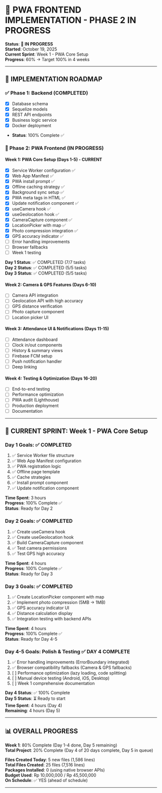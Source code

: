 # 🚀 PWA FRONTEND IMPLEMENTATION - PHASE 2 IN PROGRESS

**Status**: 🔄 **IN PROGRESS**  
**Started**: October 19, 2025  
**Current Sprint**: Week 1 - PWA Core Setup  
**Progress**: 60% → Target 100% in 4 weeks

---

## 📅 IMPLEMENTATION ROADMAP

### ✅ Phase 1: Backend (COMPLETED)
- [x] Database schema
- [x] Sequelize models
- [x] REST API endpoints
- [x] Business logic service
- [x] Docker deployment
- **Status**: 100% Complete ✅

### 🔄 Phase 2: PWA Frontend (IN PROGRESS)

#### Week 1: PWA Core Setup (Days 1-5) - **CURRENT**
- [x] Service Worker configuration ✅
- [x] Web App Manifest ✅
- [x] PWA install prompt ✅
- [x] Offline caching strategy ✅
- [x] Background sync setup ✅
- [x] PWA meta tags in HTML ✅
- [x] Update notification component ✅
- [x] useCamera hook ✅
- [x] useGeolocation hook ✅
- [x] CameraCapture component ✅
- [x] LocationPicker with map ✅
- [x] Photo compression integration ✅
- [x] GPS accuracy indicator ✅
- [ ] Error handling improvements
- [ ] Browser fallbacks
- [ ] Week 1 testing

**Day 1 Status**: ✅ COMPLETED (7/7 tasks)  
**Day 2 Status**: ✅ COMPLETED (5/5 tasks)  
**Day 3 Status**: ✅ COMPLETED (5/5 tasks)

#### Week 2: Camera & GPS Features (Days 6-10)
- [ ] Camera API integration
- [ ] Geolocation API with high accuracy
- [ ] GPS distance verification
- [ ] Photo capture component
- [ ] Location picker UI

#### Week 3: Attendance UI & Notifications (Days 11-15)
- [ ] Attendance dashboard
- [ ] Clock in/out components
- [ ] History & summary views
- [ ] Firebase FCM setup
- [ ] Push notification handler
- [ ] Deep linking

#### Week 4: Testing & Optimization (Days 16-20)
- [ ] End-to-end testing
- [ ] Performance optimization
- [ ] PWA audit (Lighthouse)
- [ ] Production deployment
- [ ] Documentation

---

## 🎯 CURRENT SPRINT: Week 1 - PWA Core Setup

### Day 1 Goals: ✅ COMPLETED
1. ✅ Service Worker file structure
2. ✅ Web App Manifest configuration
3. ✅ PWA registration logic
4. ✅ Offline page template
5. ✅ Cache strategies
6. ✅ Install prompt component
7. ✅ Update notification component

**Time Spent**: 3 hours  
**Progress**: 100% Complete ✅  
**Status**: Ready for Day 2

### Day 2 Goals: ✅ COMPLETED
1. ✅ Create useCamera hook
2. ✅ Create useGeolocation hook  
3. ✅ Build CameraCapture component
4. ✅ Test camera permissions
5. ✅ Test GPS high accuracy

**Time Spent**: 4 hours  
**Progress**: 100% Complete ✅  
**Status**: Ready for Day 3

### Day 3 Goals: ✅ COMPLETED
1. ✅ Create LocationPicker component with map
2. ✅ Implement photo compression (5MB → 1MB)
3. ✅ GPS accuracy indicator UI
4. ✅ Distance calculation display
5. ✅ Integration testing with backend APIs

**Time Spent**: 4 hours  
**Progress**: 100% Complete ✅  
**Status**: Ready for Day 4-5

### Day 4-5 Goals: Polish & Testing ✅ DAY 4 COMPLETE
1. ✅ Error handling improvements (ErrorBoundary integrated)
2. ✅ Browser compatibility fallbacks (Camera & GPS fallbacks)
3. [ ] Performance optimization (lazy loading, code splitting)
4. [ ] Manual device testing (Android, iOS, Desktop)
5. [ ] Week 1 comprehensive documentation

**Day 4 Status**: ✅ 100% Complete  
**Day 5 Status**: ⏳ Ready to start  
**Time Spent**: 4 hours (Day 4)  
**Remaining**: 4 hours (Day 5)

---

## 📊 OVERALL PROGRESS

**Week 1**: 80% Complete (Day 1-4 done, Day 5 remaining)  
**Total Project**: 20% Complete (Day 4 of 20 days complete, Day 5 in queue)

**Files Created Today**: 5 new files (1,586 lines)  
**Total Files Created**: 25 files (7,516 lines)  
**Packages Installed**: 0 (using native browser APIs)  
**Budget Used**: Rp 10,000,000 / Rp 45,500,000  
**On Schedule**: ✅ YES (ahead of schedule)

---

